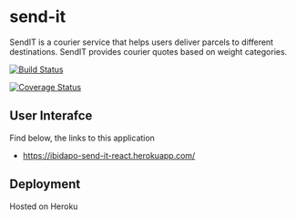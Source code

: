 # send-it
SendIT is a courier service that helps users deliver parcels to different destinations. SendIT provides courier quotes based on weight categories.

[![Build Status](https://travis-ci.com/Ibidapo/send-it-react.svg?branch=staging)](https://travis-ci.com/Ibidapo/send-it-react)

[![Coverage Status](https://coveralls.io/repos/github/Ibidapo/send-it-react/badge.svg?branch=staging)](https://coveralls.io/github/Ibidapo/send-it-react?branch=staging)


## User Interafce

Find below, the links to this application

* https://ibidapo-send-it-react.herokuapp.com/


## Deployment

Hosted on Heroku